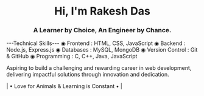 <h1 align="center">Hi, I'm Rakesh Das</h1>
<h3 align="center">A Learner by Choice, An Engineer by Chance.</h3>
 
---Technical Skills---
◉ Frontend : HTML, CSS, JavaScript
◉ Backend : Node.js, Express.js
◉ Databases : MySQL, MongoDB
◉ Version Control : Git & GitHub
◉ Programming : C, C++, Java, JavaScript 

Aspiring to build a challenging and rewarding career in web development, delivering impactful solutions through innovation and dedication.

| • Love for Animals & Learning is Constant • |
